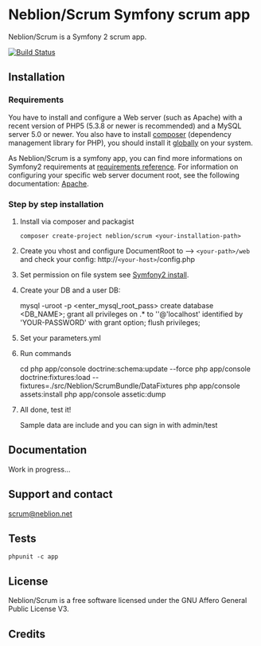 Neblion/Scrum Symfony scrum app
===============================

Neblion/Scrum is a Symfony 2 scrum app.

[![Build Status](https://secure.travis-ci.org/Neblion/scrum.png)](http://travis-ci.org/Neblion/scrum)


Installation
------------
### Requirements
You have to install and configure a Web server (such as Apache) with a recent 
version of PHP5 (5.3.8 or newer is recommended) and a MySQL server 5.0 or newer.
You also have to install [composer](http://getcomposer.org/) (dependency management library for PHP), 
you should install it [globally](http://getcomposer.org/doc/00-intro.md#globally) on your system.

As Neblion/Scrum is a symfony app, you can find more informations on Symfony2 
requirements at [requirements reference](http://symfony.com/doc/current/reference/requirements.html "Symfony2 requirements reference").
For information on configuring your specific web server document root, 
see the following documentation: [Apache](http://httpd.apache.org/docs/current/mod/core.html#documentroot).

### Step by step installation
1.  Install via composer and packagist

        composer create-project neblion/scrum <your-installation-path>

2.   Create you vhost and configure DocumentRoot to --> `<your-path>/web` and check your config: http://`<your-host>`/config.php

3.   Set permission on file system see [Symfony2 install](http://symfony.com/doc/current/book/installation.html#configuration-and-setup).

4.   Create your DB and a user DB:

        mysql -uroot -p
        <enter_mysql_root_pass>
        create database <DB_NAME>;
        grant all privileges on <DB-NAME>.* to '<YOUR-USERNAME>'@'localhost' identified by 'YOUR-PASSWORD' with grant option;
        flush privileges;

5.   Set your parameters.yml

6.   Run commands

        cd <your-installation-path>
        php app/console doctrine:schema:update --force
        php app/console doctrine:fixtures:load --fixtures=./src/Neblion/ScrumBundle/DataFixtures
        php app/console assets:install
        php app/console assetic:dump

7.  All done, test it!
    
    Sample data are include and you can sign in with admin/test

Documentation
-------------
Work in progress...

Support and contact
-------------------
scrum@neblion.net

Tests
-----
    phpunit -c app

License
-------
Neblion/Scrum is a free software licensed under the GNU Affero General Public License V3.


Credits
-------